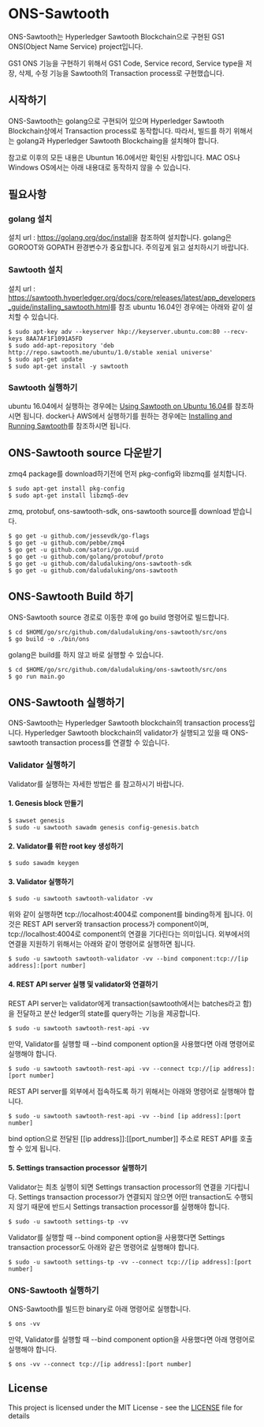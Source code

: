 # ONS-Sawtooth

ONS-Sawtooth는 Hyperledger Sawtooth Blockchain으로 구현된 GS1 ONS(Object Name Service) project입니다.

GS1 ONS 기능을 구현하기 위해서 GS1 Code, Service record, Service type을 저장, 삭제, 수정 기능을 Sawtooth의 Transaction process로 구현했습니다.

## 시작하기

ONS-Sawtooth는 golang으로 구현되어 있으며 Hyperledger Sawtooth Blockchain상에서 Transaction process로 동작합니다.
따라서, 빌드를 하기 위해서는 golang과 Hyperledger Sawtooth Blockchaing을 설치해야 합니다.

참고로 이후의 모든 내용은 Ubuntun 16.0에서만 확인된 사항입니다.
MAC OS나 Windows OS에서는 아래 내용대로 동작하지 않을 수 있습니다.

## 필요사항

### golang 설치
설치 url : <https://golang.org/doc/install>을 참조하여 설치합니다.
golang은 GOROOT와 GOPATH 환경변수가 중요합니다. 주의깊게 읽고 설치하시기 바랍니다.
### Sawtooth 설치
설치 url : <https://sawtooth.hyperledger.org/docs/core/releases/latest/app_developers_guide/installing_sawtooth.html>를 참조
ubuntu 16.04인 경우에는 아래와 같이 설치할 수 있습니다.
```
$ sudo apt-key adv --keyserver hkp://keyserver.ubuntu.com:80 --recv-keys 8AA7AF1F1091A5FD
$ sudo add-apt-repository 'deb http://repo.sawtooth.me/ubuntu/1.0/stable xenial universe'
$ sudo apt-get update
$ sudo apt-get install -y sawtooth
```
### Sawtooth 실행하기
ubuntu 16.04에서 실행하는 경우에는 [Using Sawtooth on Ubuntu 16.04](https://sawtooth.hyperledger.org/docs/core/releases/latest/app_developers_guide/ubuntu.html)를 참조하시면 됩니다.
docker나 AWS에서 실행하기를 원하는 경우에는 [Installing and Running Sawtooth](https://sawtooth.hyperledger.org/docs/core/releases/latest/app_developers_guide/installing_sawtooth.html)를 참조하시면 됩니다.

## ONS-Sawtooth source 다운받기
zmq4 package를 download하기전에 먼저 pkg-config와 libzmq를 설치합니다.
```
$ sudo apt-get install pkg-config
$ sudo apt-get install libzmq5-dev
```
zmq, protobuf, ons-sawtooth-sdk, ons-sawtooth source를 download 받습니다. 
```
$ go get -u github.com/jessevdk/go-flags
$ go get -u github.com/pebbe/zmq4
$ go get -u github.com/satori/go.uuid
$ go get -u github.com/golang/protobuf/proto
$ go get -u github.com/daludaluking/ons-sawtooth-sdk
$ go get -u github.com/daludaluking/ons-sawtooth
```

## ONS-Sawtooth Build 하기
ONS-Sawtooth source 경로로 이동한 후에 go build 명령어로 빌드합니다.
```
$ cd $HOME/go/src/github.com/daludaluking/ons-sawtooth/src/ons
$ go build -o ./bin/ons
```
golang은 build를 하지 않고 바로 실행할 수 있습니다.
```
$ cd $HOME/go/src/github.com/daludaluking/ons-sawtooth/src/ons
$ go run main.go
```

## ONS-Sawtooth 실행하기
ONS-Sawtooth는 Hyperledger Sawtooth blockchain의 transaction process입니다.
Hyperledger Sawtooth blockchain의 validator가 실행되고 있을 때 ONS-sawtooth transaction process를 연결할 수 있습니다.

### Validator 실행하기
Validator를 실행하는 자세한 방법은 [](https://sawtooth.hyperledger.org/docs/core/nightly/master/app_developers_guide/ubuntu.html#step-4-generate-the-root-key-for-the-validator)를 참고하시기 바랍니다.
#### 1. Genesis block 만들기
```
$ sawset genesis
$ sudo -u sawtooth sawadm genesis config-genesis.batch
```
#### 2. Validator를 위한 root key 생성하기
```
$ sudo sawadm keygen
```
#### 3. Validator 실행하기
```
$ sudo -u sawtooth sawtooth-validator -vv
```
위와 같이 실행하면 tcp://localhost:4004로 component를 binding하게 됩니다.
이것은 REST API server와 transaction process가 component이며, tcp://localhost:4004로 component의 연결을 기다린다는 의미입니다.
외부에서의 연결을 지원하기 위해서는 아래와 같이 명령어로 실행하면 됩니다.
```
$ sudo -u sawtooth sawtooth-validator -vv --bind component:tcp://[ip address]:[port number]
```
#### 4. REST API server 실행 및 validator와 연결하기
REST API server는 validator에게 transaction(sawtooth에서는 batches라고 함)을 전달하고
분산 ledger의 state를 query하는 기능을 제공합니다.
```
$ sudo -u sawtooth sawtooth-rest-api -vv
```
만약, Validator를 실행할 때 --bind component option을 사용했다면 아래 명령어로 실행해야 합니다.
```
$ sudo -u sawtooth sawtooth-rest-api -vv --connect tcp://[ip address]:[port number]
```
REST API server를 외부에서 접속하도록 하기 위해서는 아래와 명령어로 실행해야 합니다.
```
$ sudo -u sawtooth sawtooth-rest-api -vv --bind [ip address]:[port number]
```
bind option으로 전달된 [[ip address]]:[[port_number]] 주소로 REST API를 호출할 수 있게 됩니다.
#### 5. Settings transaction processor 실행하기
Validator는 최초 실행이 되면 Settings transaction processor의 연결을 기다립니다.
Settings transaction processor가 연결되지 않으면 어떤 transaction도 수행되지 않기 때문에
반드시 Settings transaction processor를 실행해야 합니다.
```
$ sudo -u sawtooth settings-tp -vv
```
Validator를 실행할 때 --bind component option을 사용했다면 Settings transaction processor도 아래와 같은 명령어로 실행해야 합니다.
```
$ sudo -u sawtooth settings-tp -vv --connect tcp://[ip address]:[port number]
```
### ONS-Sawtooth 실행하기
ONS-Sawtooth를 빌드한 binary로 아래 명령어로 실행합니다.
```
$ ons -vv
```
만약, Validator를 실행할 때 --bind component option을 사용했다면 아래 명령어로 실행해야 합니다.
```
$ ons -vv --connect tcp://[ip address]:[port number]
```

## License

This project is licensed under the MIT License - see the [LICENSE](LICENSE) file for details
